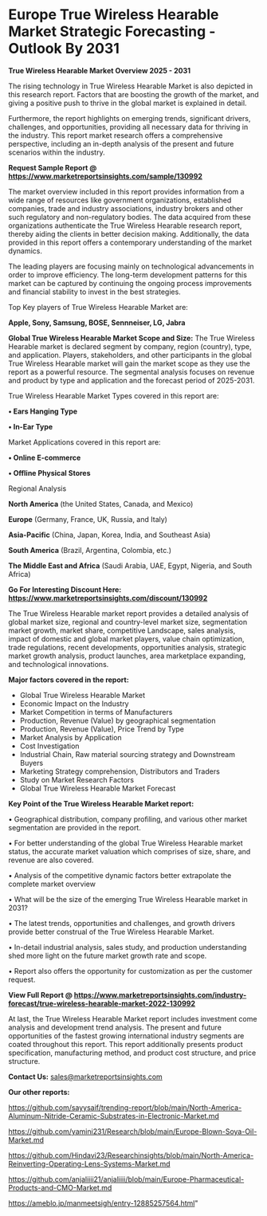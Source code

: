  # Europe True Wireless Hearable Market Strategic Forecasting - Outlook By 2031

<Strong> True Wireless Hearable Market Overview 2025 - 2031</strong>

The rising technology in True Wireless Hearable Market is also depicted in this research report. Factors that are boosting the growth of the market, and giving a positive push to thrive in the global market is explained in detail.

Furthermore, the report highlights on emerging trends, significant drivers, challenges, and opportunities, providing all necessary data for thriving in the industry. This report market research offers a comprehensive perspective, including an in-depth analysis of the present and future scenarios within the industry.

<strong>Request Sample Report @ <a href=https://www.marketreportsinsights.com/sample/130992>https://www.marketreportsinsights.com/sample/130992</a></strong>

The market overview included in this report provides information from a wide range of resources like government organizations, established companies, trade and industry associations, industry brokers and other such regulatory and non-regulatory bodies. The data acquired from these organizations authenticate the True Wireless Hearable research report, thereby aiding the clients in better decision making. Additionally, the data provided in this report offers a contemporary understanding of the market dynamics.

The leading players are focusing mainly on technological advancements in order to improve efficiency. The long-term development patterns for this market can be captured by continuing the ongoing process improvements and financial stability to invest in the best strategies.

Top Key players of True Wireless Hearable Market are:

<strong>Apple, Sony, Samsung, BOSE, Sennneiser, LG, Jabra</strong>

<strong><b>Global True Wireless Hearable Market Scope and Size:</b></strong>
The True Wireless Hearable market is declared segment by company, region (country), type, and application. Players, stakeholders, and other participants in the global True Wireless Hearable market will gain the market scope as they use the report as a powerful resource. The segmental analysis focuses on revenue and product by type and application and the forecast period of 2025-2031.

True Wireless Hearable Market Types covered in this report are:

<strong>• Ears Hanging Type

• In-Ear Type</strong>

Market Applications covered in this report are:

<strong>• Online E-commerce

• Offline Physical Stores</strong> 

Regional Analysis

<strong>North America</strong> (the United States, Canada, and Mexico)

<strong>Europe</strong> (Germany, France, UK, Russia, and Italy)

<strong>Asia-Pacific</strong> (China, Japan, Korea, India, and Southeast Asia)

<strong>South America</strong> (Brazil, Argentina, Colombia, etc.)

<strong>The Middle East and Africa</strong> (Saudi Arabia, UAE, Egypt, Nigeria, and South Africa)

<strong>Go For Interesting Discount Here: <a href=https://www.marketreportsinsights.com/discount/130992>https://www.marketreportsinsights.com/discount/130992</a></strong>

The True Wireless Hearable market report provides a detailed analysis of global market size, regional and country-level market size, segmentation market growth, market share, competitive Landscape, sales analysis, impact of domestic and global market players, value chain optimization, trade regulations, recent developments, opportunities analysis, strategic market growth analysis, product launches, area marketplace expanding, and technological innovations.

<strong><b>Major factors covered in the report:</b></strong>
<ul>
  <li>Global True Wireless Hearable Market </li>
  <li>Economic Impact on the Industry</li>
  <li>Market Competition in terms of Manufacturers</li>
  <li>Production, Revenue (Value) by geographical segmentation</li>
  <li>Production, Revenue (Value), Price Trend by Type</li>
  <li>Market Analysis by Application</li>
  <li>Cost Investigation</li>
  <li>Industrial Chain, Raw material sourcing strategy and Downstream Buyers</li>
  <li>Marketing Strategy comprehension, Distributors and Traders</li>
  <li>Study on Market Research Factors</li>
  <li>Global True Wireless Hearable Market Forecast</li>
</ul>

<strong><b>Key Point of the True Wireless Hearable Market report:</b></strong>

• Geographical distribution, company profiling, and various other market segmentation are provided in the report.

• For better understanding of the global True Wireless Hearable market status, the accurate market valuation which comprises of size, share, and revenue are also covered.

• Analysis of the competitive dynamic factors better extrapolate the complete market overview

• What will be the size of the emerging True Wireless Hearable market in 2031?

• The latest trends, opportunities and challenges, and growth drivers provide better construal of the True Wireless Hearable Market.

• In-detail industrial analysis, sales study, and production understanding shed more light on the future market growth rate and scope.

• Report also offers the opportunity for customization as per the customer request.

<strong><b>View Full Report @ <a href=https://www.marketreportsinsights.com/industry-forecast/true-wireless-hearable-market-2022-130992>https://www.marketreportsinsights.com/industry-forecast/true-wireless-hearable-market-2022-130992</a></b></strong>


At last, the True Wireless Hearable Market report includes investment come analysis and development trend analysis. The present and future opportunities of the fastest growing international industry segments are coated throughout this report. This report additionally presents product specification, manufacturing method, and product cost structure, and price structure.

<strong>Contact Us:</strong>
sales@marketreportsinsights.com

<strong>Our other reports:</strong>

<a href=https://github.com/sayysaif/trending-report/blob/main/North-America-Aluminum-Nitride-Ceramic-Substrates-in-Electronic-Market.md>https://github.com/sayysaif/trending-report/blob/main/North-America-Aluminum-Nitride-Ceramic-Substrates-in-Electronic-Market.md</a>

<a href=https://github.com/yamini231/Research/blob/main/Europe-Blown-Soya-Oil-Market.md>https://github.com/yamini231/Research/blob/main/Europe-Blown-Soya-Oil-Market.md</a>

<a href=https://github.com/Hindavi23/Researchinsights/blob/main/North-America-Reinverting-Operating-Lens-Systems-Market.md>https://github.com/Hindavi23/Researchinsights/blob/main/North-America-Reinverting-Operating-Lens-Systems-Market.md</a>

<a href=https://github.com/anjaliiii21/anjaliiii/blob/main/Europe-Pharmaceutical-Products-and-CMO-Market.md>https://github.com/anjaliiii21/anjaliiii/blob/main/Europe-Pharmaceutical-Products-and-CMO-Market.md</a>

<a href=https://ameblo.jp/manmeetsigh/entry-12885257564.html>https://ameblo.jp/manmeetsigh/entry-12885257564.html</a>"
